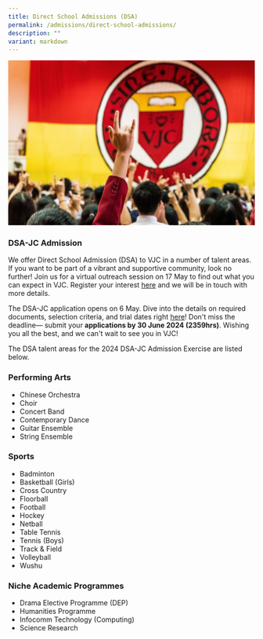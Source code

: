 ```yaml
---
title: Direct School Admissions (DSA)
permalink: /admissions/direct-school-admissions/
description: ""
variant: markdown
---
```

![](/images/Sub%20Page%20Banners%202023/2023%20dsa.jpg)
### DSA-JC Admission


We offer Direct School Admission (DSA) to VJC in a number of talent areas. If you want to be part of a vibrant and supportive community, look no further! Join us for a virtual outreach session on 17 May to find out what you can expect in VJC. Register your interest [here](https://docs.google.com/forms/d/e/1FAIpQLSfq410WeB6PqWD3SjS6DS62SH0SC0X2pGNJC0S-6Ueoxq7mMw/viewform?usp=sf_link) and we will be in touch with more details.

The DSA-JC application opens on 6 May. Dive into the details on required documents, selection criteria, and trial dates right [here](/dsa2024application)! Don't miss the deadline— submit your **applications by 30 June 2024 (2359hrs)**. Wishing you all the best, and we can't wait to see you in VJC!

The DSA talent areas for the 2024 DSA-JC Admission Exercise are listed below. 

### Performing Arts

*   Chinese Orchestra
*   Choir
*   Concert Band
*   Contemporary Dance
*   Guitar Ensemble
*   String Ensemble

### Sports

*   Badminton
*   Basketball (Girls)
*   Cross Country
*   Floorball
*   Football
*   Hockey
*   Netball
*   Table Tennis
*   Tennis (Boys)
*   Track &amp; Field
*   Volleyball
*   Wushu

### Niche Academic Programmes

*   Drama Elective Programme (DEP)
*   Humanities Programme
*   Infocomm Technology (Computing)
*   Science Research